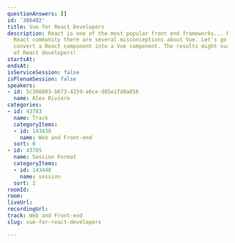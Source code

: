 ```yaml
---
questionAnswers: []
id: '386482'
title: Vue for React Developers
description: React is one of the most popular front end frameworks... but within the
  React community there are several misconceptions about Vue. Let's go through and
  convert a React component into a Vue component. The results might surprise a lot
  of React developers!
startsAt: 
endsAt: 
isServiceSession: false
isPlenumSession: false
speakers:
- id: 5c386803-b673-4259-a6ce-d85e1fd0a016
  name: Alex Riviere
categories:
- id: 43783
  name: Track
  categoryItems:
  - id: 143438
    name: Web and Front-end
  sort: 0
- id: 43785
  name: Session Format
  categoryItems:
  - id: 143440
    name: session
  sort: 2
roomId: 
room: 
liveUrl: 
recordingUrl: 
track: Web and Front-end
slug: vue-for-react-developers

---
```

